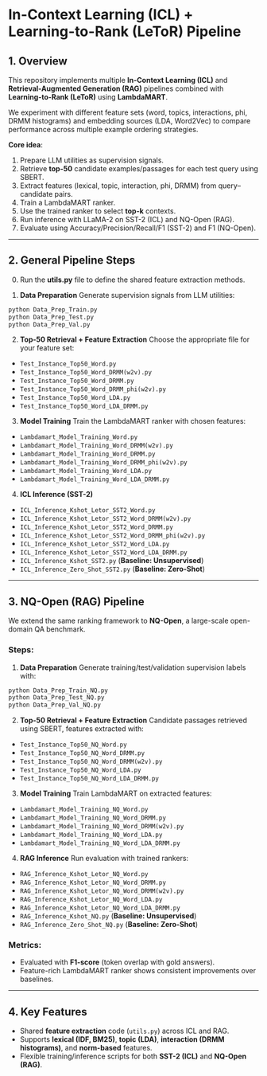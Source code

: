 # In-Context Learning (ICL) + Learning-to-Rank (LeToR) Pipeline

## 1. Overview

This repository implements multiple **In-Context Learning (ICL)** and **Retrieval-Augmented Generation (RAG)** pipelines combined with **Learning-to-Rank (LeToR)** using **LambdaMART**.

We experiment with different feature sets (word, topics, interactions, phi, DRMM histograms) and embedding sources (LDA, Word2Vec) to compare performance across multiple example ordering strategies.

**Core idea**:

1. Prepare LLM utilities as supervision signals.
2. Retrieve **top-50** candidate examples/passages for each test query using SBERT.
3. Extract features (lexical, topic, interaction, phi, DRMM) from query–candidate pairs.
4. Train a LambdaMART ranker.
5. Use the trained ranker to select **top-k** contexts.
6. Run inference with LLaMA-2 on SST-2 (ICL) and NQ-Open (RAG).
7. Evaluate using Accuracy/Precision/Recall/F1 (SST-2) and F1 (NQ-Open).

---

## 2. General Pipeline Steps

0. Run the **utils.py** file to define the shared feature extraction methods.

1. **Data Preparation**
   Generate supervision signals from LLM utilities:

```bash
python Data_Prep_Train.py
python Data_Prep_Test.py
python Data_Prep_Val.py
```

2. **Top-50 Retrieval + Feature Extraction**
   Choose the appropriate file for your feature set:

* `Test_Instance_Top50_Word.py`
* `Test_Instance_Top50_Word_DRMM(w2v).py`
* `Test_Instance_Top50_Word_DRMM.py`
* `Test_Instance_Top50_Word_DRMM_phi(w2v).py`
* `Test_Instance_Top50_Word_LDA.py`
* `Test_Instance_Top50_Word_LDA_DRMM.py`

3. **Model Training**
   Train the LambdaMART ranker with chosen features:

* `Lambdamart_Model_Training_Word.py`
* `Lambdamart_Model_Training_Word_DRMM(w2v).py`
* `Lambdamart_Model_Training_Word_DRMM.py`
* `Lambdamart_Model_Training_Word_DRMM_phi(w2v).py`
* `Lambdamart_Model_Training_Word_LDA.py`
* `Lambdamart_Model_Training_Word_LDA_DRMM.py`

4. **ICL Inference (SST-2)**

* `ICL_Inference_Kshot_Letor_SST2_Word.py`
* `ICL_Inference_Kshot_Letor_SST2_Word_DRMM(w2v).py`
* `ICL_Inference_Kshot_Letor_SST2_Word_DRMM.py`
* `ICL_Inference_Kshot_Letor_SST2_Word_DRMM_phi(w2v).py`
* `ICL_Inference_Kshot_Letor_SST2_Word_LDA.py`
* `ICL_Inference_Kshot_Letor_SST2_Word_LDA_DRMM.py`
* `ICL_Inference_Kshot_SST2.py` (**Baseline: Unsupervised**)
* `ICL_Inference_Zero_Shot_SST2.py` (**Baseline: Zero-Shot**)

---

## 3. NQ-Open (RAG) Pipeline

We extend the same ranking framework to **NQ-Open**, a large-scale open-domain QA benchmark.

### Steps:

1. **Data Preparation**
   Generate training/test/validation supervision labels with:

```bash
python Data_Prep_Train_NQ.py
python Data_Prep_Test_NQ.py
python Data_Prep_Val_NQ.py
```

2. **Top-50 Retrieval + Feature Extraction**
   Candidate passages retrieved using SBERT, features extracted with:

* `Test_Instance_Top50_NQ_Word.py`
* `Test_Instance_Top50_NQ_Word_DRMM.py`
* `Test_Instance_Top50_NQ_Word_DRMM(w2v).py`
* `Test_Instance_Top50_NQ_Word_LDA.py`
* `Test_Instance_Top50_NQ_Word_LDA_DRMM.py`

3. **Model Training**
   Train LambdaMART on extracted features:

* `Lambdamart_Model_Training_NQ_Word.py`
* `Lambdamart_Model_Training_NQ_Word_DRMM.py`
* `Lambdamart_Model_Training_NQ_Word_DRMM(w2v).py`
* `Lambdamart_Model_Training_NQ_Word_LDA.py`
* `Lambdamart_Model_Training_NQ_Word_LDA_DRMM.py`

4. **RAG Inference**
   Run evaluation with trained rankers:

* `RAG_Inference_Kshot_Letor_NQ_Word.py`
* `RAG_Inference_Kshot_Letor_NQ_Word_DRMM.py`
* `RAG_Inference_Kshot_Letor_NQ_Word_DRMM(w2v).py`
* `RAG_Inference_Kshot_Letor_NQ_Word_LDA.py`
* `RAG_Inference_Kshot_Letor_NQ_Word_LDA_DRMM.py`
* `RAG_Inference_Kshot_NQ.py` (**Baseline: Unsupervised**)
* `RAG_Inference_Zero_Shot_NQ.py` (**Baseline: Zero-Shot**)

### Metrics:

* Evaluated with **F1-score** (token overlap with gold answers).
* Feature-rich LambdaMART ranker shows consistent improvements over baselines.

---

## 4. Key Features

* Shared **feature extraction** code (`utils.py`) across ICL and RAG.
* Supports **lexical (IDF, BM25)**, **topic (LDA)**, **interaction (DRMM histograms)**, and **norm-based** features.
* Flexible training/inference scripts for both **SST-2 (ICL)** and **NQ-Open (RAG)**.
